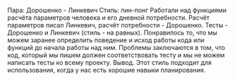 Пара: Дорошенко - Линкевич
Стиль: пин-понг
Работали над функциями расчёта параметров человека и его дневной потребности.
Расчёт параметров писал Линкевич, расчёт потребности - Дорошенко. Тесты - Дорошенко и Линкевич (стиль - на равных).
Понравилось то, что мы можем заранее определить поведение и исход работы кода или функций до начала работы над ним.
Проблемы заключаются в том, что код, который мы пишем должен соответствовать тесту и мы не можем написать тесты ко всему проекту.
Вывод. Этот стиль подходит для использования, когда у нас есть хорошие навыки планирования.